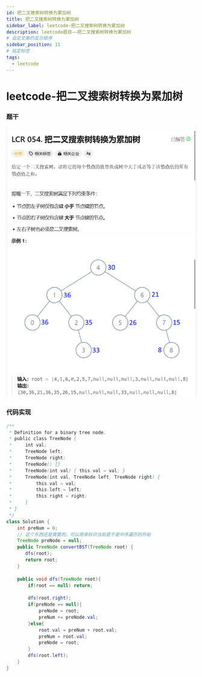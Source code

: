 ```yaml
---
id: 把二叉搜索树转换为累加树
title: 把二叉搜索树转换为累加树
sidebar_label: leetcode-把二叉搜索树转换为累加树
description: leetcode题目——把二叉搜索树转换为累加树
# 设定文章的显示顺序
sidebar_position: 11
# 指定标签
tags:
  - leetcode
---
```


# leetcode-把二叉搜索树转换为累加树

### 题干

![题目描述](../../../static/leetcode-题干/把二叉搜索树转换为累加树1.png)
![题目描述](../../../static/leetcode-题干/把二叉搜索树转换为累加树2.png)

### 代码实现

```java title="Java Code" showLineNumbers
/**
 * Definition for a binary tree node.
 * public class TreeNode {
 *     int val;
 *     TreeNode left;
 *     TreeNode right;
 *     TreeNode() {}
 *     TreeNode(int val) { this.val = val; }
 *     TreeNode(int val, TreeNode left, TreeNode right) {
 *         this.val = val;
 *         this.left = left;
 *         this.right = right;
 *     }
 * }
 */
class Solution {
    int preNum = 0;
    // 这个东西还是需要的，可以用来标识当前是不是中序遍历的开始
    TreeNode preNode = null;
    public TreeNode convertBST(TreeNode root) {
       dfs(root);
       return root;
    }

    public void dfs(TreeNode root){
        if(root == null) return;

        dfs(root.right);
        if(preNode == null){
            preNode = root;
            preNum += preNode.val;
        }else{
            root.val = preNum + root.val;
            preNum = root.val;
            preNode = root;
        }
        dfs(root.left);
    }
}
```